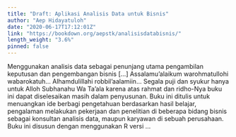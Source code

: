 ```yaml
---
title: "Draft: Aplikasi Analisis Data untuk Bisnis"
author: "Aep Hidayatuloh"
date: "2020-06-17T17:12:01Z"
link: "https://bookdown.org/aepstk/analisisdatabisnis/"
length_weight: "3.6%"
pinned: false
---
```


Menggunakan analisis data sebagai penunjang utama pengambilan keputusan dan pengembangan bisnis [...] Assalamu’alaikum warohmatullohi wabarokatuh… Alhamdulillahi robbil’aalamiin… Segala puji dan syukur hanya untuk Alloh Subhanahu Wa Ta’ala karena atas rahmat dan ridho-Nya buku ini dapat diselesaikan masih dalam penyusunan. Buku ini ditulis untuk menuangkan ide berbagi pengetahuan berdasarkan hasil belajar, pengalaman melakukan pekerjaan dan penelitian di beberapa bidang bisnis sebagai konsultan analisis data, maupun karyawan di sebuah perusahaan. Buku ini disusun dengan menggunakan R versi ...
